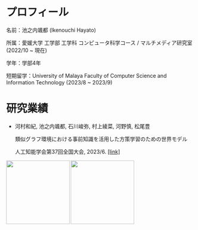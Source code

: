 

<!--
### Hi there 👋
**hayai017/hayai017** is a ✨ _special_ ✨ repository because its `README.md` (this file) appears on your GitHub profile.

Here are some ideas to get you started:

- 🔭 I’m currently working on ...
- 🌱 I’m currently learning ...
- 👯 I’m looking to collaborate on ...
- 🤔 I’m looking for help with ...
- 💬 Ask me about ...
- 📫 How to reach me: ...
- 😄 Pronouns: ...
- ⚡ Fun fact: ...
-->

# プロフィール

名前：池之内颯都 (Ikenouchi Hayato)

所属：愛媛大学 工学部 工学科 コンピュータ科学コース / マルチメディア研究室 (2022/10 ~ 現在)

学年：学部4年

短期留学：University of Malaya Faculty of Computer Science and Information Technology (2023/8 ~ 2023/9)




# 研究業績

- 河村和紀, 池之内颯都, 石川峻弥, 村上綾菜, 河野慎, 松尾豊
  
  類似グラフ環境における事前知識を活用した方策学習のための世界モデル
  
  人工知能学会第37回全国大会, 2023/6.
<a href="https://www.jstage.jst.go.jp/article/pjsai/JSAI2023/0/JSAI2023_2G4OS21d04/_article/-char/ja/">[link]</a>

<!--
# 資格
- TOEIC 685
-->

<a href="https://github.com/tocoteron">
  <img align="left" height="170px" src="https://github-readme-stats.vercel.app/api?username=hayai017&count_private=true&show_icons=true&theme=dracula" />
</a>
<a href="https://github.com/tocoteron">
  <img align="left" height="170px" src="https://github-readme-stats.vercel.app/api/top-langs/?username=hayai017&layout=compact&theme=dracula" />
</a>
